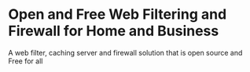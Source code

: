 # Open and Free Web Filtering and Firewall for Home and Business
A web filter, caching server and firewall solution that is open source and Free for all
